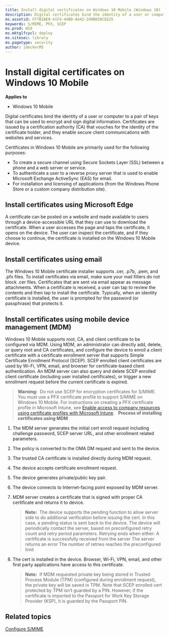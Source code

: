 ```yaml
---
title: Install digital certificates on Windows 10 Mobile (Windows 10)
description: Digital certificates bind the identity of a user or computer to a pair of keys that can be used to encrypt and sign digital information.
ms.assetid: FF7B1BE9-41F4-44B0-A442-249B650CEE25
keywords: S/MIME, PFX, SCEP
ms.prod: W10
ms.mktglfcycl: deploy
ms.sitesec: library
ms.pagetype: security
author: jdeckerMS
---
```


# Install digital certificates on Windows 10 Mobile

**Applies to**
-   Windows 10 Mobile

Digital certificates bind the identity of a user or computer to a pair of keys that can be used to encrypt and sign digital information. Certificates are issued by a certification authority (CA) that vouches for the identity of the certificate holder, and they enable secure client communications with websites and services.

Certificates in Windows 10 Mobile are primarily used for the following purposes:
-   To create a secure channel using Secure Sockets Layer (SSL) between a phone and a web server or service.
-   To authenticate a user to a reverse proxy server that is used to enable Microsoft Exchange ActiveSync (EAS) for email.
-   For installation and licensing of applications (from the Windows Phone Store or a custom company distribution site).

## Install certificates using Microsoft Edge

A certificate can be posted on a website and made available to users through a device-accessible URL that they can use to download the certificate. When a user accesses the page and taps the certificate, it opens on the device. The user can inspect the certificate, and if they choose to continue, the certificate is installed on the Windows 10 Mobile device.

## Install certificates using email

The Windows 10 Mobile certificate installer supports .cer, .p7b, .pem, and .pfx files. To install certificates via email, make sure your mail filters do not block .cer files. Certificates that are sent via email appear as message attachments. When a certificate is received, a user can tap to review the contents and then tap to install the certificate. Typically, when an identity certificate is installed, the user is prompted for the password (or passphrase) that protects it.

## Install certificates using mobile device management (MDM)

Windows 10 Mobile supports root, CA, and client certificate to be configured via MDM. Using MDM, an administrator can directly add, delete, or query root and CA certificates, and configure the device to enroll a client certificate with a certificate enrollment server that supports Simple Certificate Enrollment Protocol (SCEP). SCEP enrolled client certificates are used by Wi-Fi, VPN, email, and browser for certificate-based client authentication. An MDM server can also query and delete SCEP enrolled client certificate (including user installed certificates), or trigger a new enrollment request before the current certificate is expired.
> **Warning:**  Do not use SCEP for encryption certificates for S/MIME. You must use a PFX certificate profile to support S/MIME on Windows 10 Mobile. For instructions on creating a PFX certificate profile in Microsoft Intune, see [Enable access to company resources using certificate profiles with Microsoft Intune](http://go.microsoft.com/fwlink/p/?LinkID=718216).
 
**Process of installing certificates using MDM**

1.  The MDM server generates the initial cert enroll request including challenge password, SCEP server URL, and other enrollment related parameters.
2.  The policy is converted to the OMA DM request and sent to the device.
3.  The trusted CA certificate is installed directly during MDM request.
4.  The device accepts certificate enrollment request.
5.  The device generates private/public key pair.
6.  The device connects to Internet-facing point exposed by MDM server.
7.  MDM server creates a certificate that is signed with proper CA certificate and returns it to device.

    > **Note:**  The device supports the pending function to allow server side to do additional verification before issuing the cert. In this case, a pending status is sent back to the device. The device will periodically contact the server, based on preconfigured retry count and retry period parameters. Retrying ends when either:
    A certificate is successfully received from the server
    The server returns an error
    The number of retries reaches the preconfigured limit
     
8.  The cert is installed in the device. Browser, Wi-Fi, VPN, email, and other first party applications have access to this certificate.

    > **Note:**  If MDM requested private key being stored in Trusted Process Module (TPM) (configured during enrollment request), the private key will be saved in TPM. Note that SCEP enrolled cert protected by TPM isn’t guarded by a PIN. However, if the certificate is imported to the Passport for Work Key Storage Provider (KSP), it is guarded by the Passport PIN.
     
## Related topics

[Configure S/MIME](configure-s-mime.md)
 